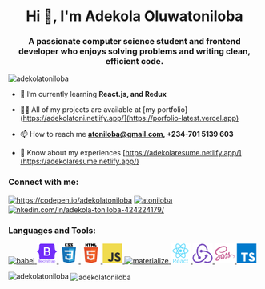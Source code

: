 <h1 align="center">Hi 👋, I'm Adekola Oluwatoniloba</h1>
<h3 align="center">A passionate computer science student and frontend developer who enjoys solving problems and writing clean, efficient code.</h3>

<p align="left"> <img src="https://komarev.com/ghpvc/?username=adekolatoniloba&label=Profile%20views&color=0e75b6&style=flat" alt="adekolatoniloba" /> </p>

- 🌱 I’m currently learning **React.js, and Redux**

- 👨‍💻 All of my projects are available at [my portfolio](https://adekolatoni.netlify.app/](https://porfolio-latest.vercel.app)

- 📫 How to reach me **atoniloba@gmail.com, +234-701 5139 603**

- 📄 Know about my experiences [https://adekolaresume.netlify.app/](https://adekolaresume.netlify.app/)

<h3 align="left">Connect with me:</h3>
<p align="left">
<a href="https://codepen.io/https://codepen.io/adekolatoniloba" target="blank"><img align="center" src="https://raw.githubusercontent.com/rahuldkjain/github-profile-readme-generator/master/src/images/icons/Social/codepen.svg" alt="https://codepen.io/adekolatoniloba" height="30" width="40" /></a>
<a href="https://twitter.com/atoniloba" target="blank"><img align="center" src="https://raw.githubusercontent.com/rahuldkjain/github-profile-readme-generator/master/src/images/icons/Social/twitter.svg" alt="atoniloba" height="30" width="40" /></a>
<a href="https://linkedin.com/in/nkedin.com/in/adekola-toniloba-424224179/" target="blank"><img align="center" src="https://raw.githubusercontent.com/rahuldkjain/github-profile-readme-generator/master/src/images/icons/Social/linked-in-alt.svg" alt="nkedin.com/in/adekola-toniloba-424224179/" height="30" width="40" /></a>
</p>

<h3 align="left">Languages and Tools:</h3>
<p align="left"> <a href="https://babeljs.io/" target="_blank" rel="noreferrer"> <img src="https://www.vectorlogo.zone/logos/babeljs/babeljs-icon.svg" alt="babel" width="40" height="40"/> </a> <a href="https://getbootstrap.com" target="_blank" rel="noreferrer"> <img src="https://raw.githubusercontent.com/devicons/devicon/master/icons/bootstrap/bootstrap-plain-wordmark.svg" alt="bootstrap" width="40" height="40"/> </a> <a href="https://www.w3schools.com/css/" target="_blank" rel="noreferrer"> <img src="https://raw.githubusercontent.com/devicons/devicon/master/icons/css3/css3-original-wordmark.svg" alt="css3" width="40" height="40"/> </a> <a href="https://www.w3.org/html/" target="_blank" rel="noreferrer"> <img src="https://raw.githubusercontent.com/devicons/devicon/master/icons/html5/html5-original-wordmark.svg" alt="html5" width="40" height="40"/> </a> <a href="https://developer.mozilla.org/en-US/docs/Web/JavaScript" target="_blank" rel="noreferrer"> <img src="https://raw.githubusercontent.com/devicons/devicon/master/icons/javascript/javascript-original.svg" alt="javascript" width="40" height="40"/> </a> <a href="https://materializecss.com/" target="_blank" rel="noreferrer"> <img src="https://raw.githubusercontent.com/prplx/svg-logos/5585531d45d294869c4eaab4d7cf2e9c167710a9/svg/materialize.svg" alt="materialize" width="40" height="40"/> </a> <a href="https://reactjs.org/" target="_blank" rel="noreferrer"> <img src="https://raw.githubusercontent.com/devicons/devicon/master/icons/react/react-original-wordmark.svg" alt="react" width="40" height="40"/> </a> <a href="https://redux.js.org" target="_blank" rel="noreferrer"> <img src="https://raw.githubusercontent.com/devicons/devicon/master/icons/redux/redux-original.svg" alt="redux" width="40" height="40"/> </a> <a href="https://sass-lang.com" target="_blank" rel="noreferrer"> <img src="https://raw.githubusercontent.com/devicons/devicon/master/icons/sass/sass-original.svg" alt="sass" width="40" height="40"/> </a> <a href="https://www.typescriptlang.org/" target="_blank" rel="noreferrer"> <img src="https://raw.githubusercontent.com/devicons/devicon/master/icons/typescript/typescript-original.svg" alt="typescript" width="40" height="40"/> </a> </p>

<p><img align="left" src="https://github-readme-stats.vercel.app/api/top-langs?username=adekolatoniloba&show_icons=true&locale=en&layout=compact" alt="adekolatoniloba" /></p>

<p>&nbsp;<img align="center" src="https://github-readme-stats.vercel.app/api?username=adekolatoniloba&show_icons=true&locale=en" alt="adekolatoniloba" /></p>
